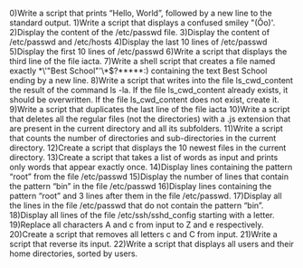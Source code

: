 0)Write a script that prints “Hello, World”, followed by a new line to the standard output.
1)Write a script that displays a confused smiley "(Ôo)'.
2)Display the content of the /etc/passwd file.
3)Display the content of /etc/passwd and /etc/hosts
4)Display the last 10 lines of /etc/passwd
5)Display the first 10 lines of /etc/passwd
6)Write a script that displays the third line of the file iacta.
7)Write a shell script that creates a file named exactly \*\\'"Best School"\'\\*$\?\*\*\*\*\*:) containing the text Best School ending by a new line.
8)Write a script that writes into the file ls_cwd_content the result of the command ls -la. If the file ls_cwd_content already exists, it should be overwritten. If the file ls_cwd_content does not exist, create it.
9)Write a script that duplicates the last line of the file iacta
10)Write a script that deletes all the regular files (not the directories) with a .js extension that are present in the current directory and all its subfolders.
11)Write a script that counts the number of directories and sub-directories in the current directory.
12)Create a script that displays the 10 newest files in the current directory.
13)Create a script that takes a list of words as input and prints only words that appear exactly once.
14)Display lines containing the pattern “root” from the file /etc/passwd
15)Display the number of lines that contain the pattern “bin” in the file /etc/passwd
16)Display lines containing the pattern “root” and 3 lines after them in the file /etc/passwd.
17)Display all the lines in the file /etc/passwd that do not contain the pattern “bin”.
18)Display all lines of the file /etc/ssh/sshd_config starting with a letter.
19)Replace all characters A and c from input to Z and e respectively.
20)Create a script that removes all letters c and C from input.
21)Write a script that reverse its input.
22)Write a script that displays all users and their home directories, sorted by users.
